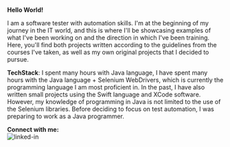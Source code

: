 **Hello World!**

I am a software tester with automation skills. I'm at the beginning of my journey in the IT world, and this is where I'll be showcasing examples of what I've been working on and the direction in which I've been training. Here, you'll find both projects written according to the guidelines from the courses I've taken, as well as my own original projects that I decided to pursue.

**TechStack**:
I spent many hours with Java language, I have spent many hours with the Java language + Selenium WebDrivers, which is currently the programming language I am most proficient in. In the past, I have also written small projects using the Swift language and XCode software. However, my knowledge of programming in Java is not limited to the use of the Selenium libraries. Before deciding to focus on test automation, I was preparing to work as a Java programmer.

**Connect with me:**
<br>[<img align="left" alt="linked-in" src="https://img.shields.io/badge/linkedin-%230077B5.svg?&style=for-the-badge&logo=linkedin&logoColor=white" />](https://www.linkedin.com/in/wojciech-rysz/)<br>

